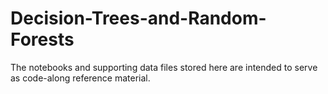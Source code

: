 # Decision-Trees-and-Random-Forests

The notebooks and supporting data files stored here are intended to serve as code-along reference material.
